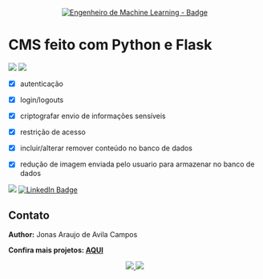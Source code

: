 <p align="center">
	  <a href='https://jonasaacampos.github.io/portfolio/'>
      <img alt="Engenheiro de Machine Learning - Badge" src="https://img.shields.io/static/v1?color=red&label=FullStack&message=Python-Flask&style=for-the-badge&logo=Flask"/>
      </a>
</p>

<h1>CMS feito com Python e Flask</h1>

![](https://img.shields.io/badge/Python-informational?style=flat&logo=Python&logoColor=white&color=059A10)
![](https://img.shields.io/badge/Flask-informational?style=flat&logo=Flask&logoColor=red&color=gray)


- [x] autenticação
- [x] login/logouts
- [x] criptografar envio de informações sensíveis
- [x] restrição de acesso
- [x] incluir/alterar remover conteúdo no banco de dados
- [x] redução de imagem enviada pelo usuario para armazenar no banco de dados


[![](https://img.shields.io/badge/feito%20com%20%E2%9D%A4%20por-jaac-cyan)](https://jonasaacampos.github.io/portfolio/)
[![LinkedIn Badge](https://img.shields.io/badge/LinkedIn-Profile-informational?style=flat&logo=linkedin&logoColor=white&color=0D76A8)](https://www.linkedin.com/in/jonasaacampos)


<!-- CONTACT -->
## Contato

**Author:** Jonas Araujo de Avila Campos

**Confira mais projetos: [AQUI](https://jonasaacampos.github.io/portfolio/)**

<p align='center'>
  <a href='https://github.com/jonasaacampos'>
    <img src='https://img.shields.io/badge/GitHub-100000?style=for-the-badge&logo=github&logoColor=white'/>
  </a>
  <a href='https://www.linkedin.com/in/jonasaacampos/'>
    <img src='https://img.shields.io/badge/LinkedIn-0077B5?style=for-the-badge&logo=linkedin&logoColor=white'/>
  </a>
</p>